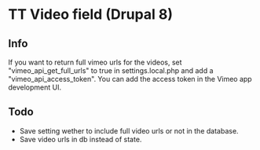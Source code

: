 # TT Video field (Drupal 8)


## Info

If you want to return full vimeo urls for the videos, set "vimeo_api_get_full_urls" to true in settings.local.php and add a "vimeo_api_access_token". You can add the access token in the Vimeo app development UI.

## Todo
- Save setting wether to include full video urls or not in the database.
- Save video urls in db instead of state.